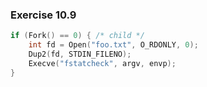 ### Exercise 10.9
```c
if (Fork() == 0) { /* child */
    int fd = Open("foo.txt", O_RDONLY, 0);
    Dup2(fd, STDIN_FILENO);
    Execve("fstatcheck", argv, envp);
}
```

